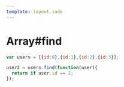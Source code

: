 ```yaml
---
template: layout.jade
---
```



# Array#find


```js
var users = [{id:0},{id:1},{id:2},{id:3}];

user2 = users.find(function(user){
  return if user.id == 2;
});
```

